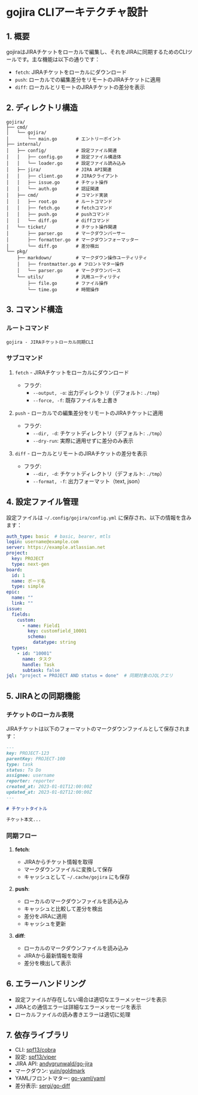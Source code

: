 # gojira CLIアーキテクチャ設計

## 1. 概要

gojiraはJIRAチケットをローカルで編集し、それをJIRAに同期するためのCLIツールです。主な機能は以下の通りです：

- `fetch`: JIRAチケットをローカルにダウンロード
- `push`: ローカルでの編集差分をリモートのJIRAチケットに適用
- `diff`: ローカルとリモートのJIRAチケットの差分を表示

## 2. ディレクトリ構造

```
gojira/
├── cmd/
│   └── gojira/
│       └── main.go       # エントリーポイント
├── internal/
│   ├── config/           # 設定ファイル関連
│   │   ├── config.go     # 設定ファイル構造体
│   │   └── loader.go     # 設定ファイル読み込み
│   ├── jira/             # JIRA API関連
│   │   ├── client.go     # JIRAクライアント
│   │   ├── issue.go      # チケット操作
│   │   └── auth.go       # 認証関連
│   ├── cmd/              # コマンド実装
│   │   ├── root.go       # ルートコマンド
│   │   ├── fetch.go      # fetchコマンド
│   │   ├── push.go       # pushコマンド
│   │   └── diff.go       # diffコマンド
│   └── ticket/           # チケット操作関連
│       ├── parser.go     # マークダウンパーサー
│       ├── formatter.go  # マークダウンフォーマッター
│       └── diff.go       # 差分検出
└── pkg/
    ├── markdown/         # マークダウン操作ユーティリティ
    │   ├── frontmatter.go # フロントマター操作
    │   └── parser.go     # マークダウンパース
    └── utils/            # 汎用ユーティリティ
        ├── file.go       # ファイル操作
        └── time.go       # 時間操作
```

## 3. コマンド構造

### ルートコマンド

```
gojira - JIRAチケットローカル同期CLI
```

### サブコマンド

1. `fetch` - JIRAチケットをローカルにダウンロード
   - フラグ:
     - `--output, -o`: 出力ディレクトリ（デフォルト: `./tmp`）
     - `--force, -f`: 既存ファイルを上書き

2. `push` - ローカルでの編集差分をリモートのJIRAチケットに適用
   - フラグ:
     - `--dir, -d`: チケットディレクトリ（デフォルト: `./tmp`）
     - `--dry-run`: 実際に適用せずに差分のみ表示

3. `diff` - ローカルとリモートのJIRAチケットの差分を表示
   - フラグ:
     - `--dir, -d`: チケットディレクトリ（デフォルト: `./tmp`）
     - `--format, -f`: 出力フォーマット（text, json）

## 4. 設定ファイル管理

設定ファイルは `~/.config/gojira/config.yml` に保存され、以下の情報を含みます：

```yaml
auth_type: basic  # basic, bearer, mtls
login: username@example.com
server: https://example.atlassian.net
project:
  key: PROJECT
  type: next-gen
board:
  id: 1
  name: ボード名
  type: simple
epic:
  name: ""
  link: ""
issue:
  fields:
    custom:
      - name: Field1
        key: customfield_10001
        schema:
          datatype: string
  types:
    - id: "10001"
      name: タスク
      handle: Task
      subtask: false
jql: "project = PROJECT AND status = done"  # 同期対象のJQLクエリ
```

## 5. JIRAとの同期機能

### チケットのローカル表現

JIRAチケットは以下のフォーマットのマークダウンファイルとして保存されます：

```markdown
---
key: PROJECT-123
parentKey: PROJECT-100
type: task
status: To Do
assignee: username
reporter: reporter
created_at: 2023-01-01T12:00:00Z
updated_at: 2023-01-02T12:00:00Z
---

# チケットタイトル

チケット本文...
```

### 同期フロー

1. **fetch**:
   - JIRAからチケット情報を取得
   - マークダウンファイルに変換して保存
   - キャッシュとして `~/.cache/gojira` にも保存

2. **push**:
   - ローカルのマークダウンファイルを読み込み
   - キャッシュと比較して差分を検出
   - 差分をJIRAに適用
   - キャッシュを更新

3. **diff**:
   - ローカルのマークダウンファイルを読み込み
   - JIRAから最新情報を取得
   - 差分を検出して表示

## 6. エラーハンドリング

- 設定ファイルが存在しない場合は適切なエラーメッセージを表示
- JIRAとの通信エラーは詳細なエラーメッセージを表示
- ローカルファイルの読み書きエラーは適切に処理

## 7. 依存ライブラリ

- CLI: [spf13/cobra](https://github.com/spf13/cobra)
- 設定: [spf13/viper](https://github.com/spf13/viper)
- JIRA API: [andygrunwald/go-jira](https://github.com/andygrunwald/go-jira)
- マークダウン: [yuin/goldmark](https://github.com/yuin/goldmark)
- YAML/フロントマター: [go-yaml/yaml](https://github.com/go-yaml/yaml)
- 差分表示: [sergi/go-diff](https://github.com/sergi/go-diff)
